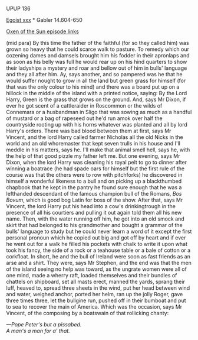UPUP 136 

[Egoist xxx](https://archive.org/stream/ulysses00joyc_1?ref=ol#page/xxx/mode/1up) * Gabler 14.604-650

[Oxen of the Sun episode links](https://github.com/upup1904/ulysses_splits/blob/master/oxen_of_the_sun/episode_links_oxen_of_the_sun.md)



(mid para) By this time the father of the faithful (for so they called him) was
grown so heavy that he could scarce walk to pasture. To remedy which
our cozening dames and damsels brought him his fodder in their
apronlaps and as soon as his belly was full he would rear up on his
hind quarters to show their ladyships a mystery and roar and bellow
out of him in bulls' language and they all after him. Ay, says
another, and so pampered was he that he would suffer nought to grow in
all the land but green grass for himself (for that was the only colour
to his mind) and there was a board put up on a hillock in the middle
of the island with a printed notice, saying: By the Lord Harry, Green
is the grass that grows on the ground. And, says Mr Dixon, if ever he
got scent of a cattleraider in Roscommon or the wilds of Connemara or
a husbandman in Sligo that was sowing as much as a handful of mustard
or a bag of rapeseed out he'd run amok over half the countryside
rooting up with his horns whatever was planted and all by lord Harry's
orders. There was bad blood between them at first, says Mr Vincent,
and the lord Harry called farmer Nicholas all the old Nicks in the
world and an old whoremaster that kept seven trulls in his house and
I'll meddle in his matters, says he. I'll make that animal smell hell,
says he, with the help of that good pizzle my father left me. But one
evening, says Mr Dixon, when the lord Harry was cleaning his royal
pelt to go to dinner after winning a boatrace (he had spade oars for
himself but the first rule of the course was that the others were to
row with pitchforks) he discovered in himself a wonderful likeness to
a bull and on picking up a blackthumbed chapbook that he kept in the
pantry he found sure enough that he was a lefthanded descendant of the
famous champion bull of the Romans, *Bos Bovum*, which is good bog
Latin for boss of the show. After that, says Mr Vincent, the lord
Harry put his head into a cow's drinkingtrough in the presence of all
his courtiers and pulling it out again told them all his new
name. Then, with the water running off him, he got into an old smock
and skirt that had belonged to his grandmother and bought a grammar of
the bulls' language to study but he could never learn a word of it
except the first personal pronoun which he copied out big and got off
by heart and if ever he went out for a walk he filled his pockets with
chalk to write it upon what took his fancy, the side of a rock or a
teahouse table or a bale of cotton or a corkfloat. In short, he and
the bull of Ireland were soon as fast friends as an arse and a
shirt. They were, says Mr Stephen, and the end was that the men of the
island seeing no help was toward, as the ungrate women were all of one
mind, made a wherry raft, loaded themselves and their bundles of
chattels on shipboard, set all masts erect, manned the yards, sprang
their luff, heaved to, spread three sheets in the wind, put her head
between wind and water, weighed anchor, ported her helm, ran up the
jolly Roger, gave three times three, let the bullgine run, pushed off
in their bumboat and put to sea to recover the main of America. Which
was the occasion, says Mr Vincent, of the composing by a boatswain of
that rollicking chanty:

*—Pope Peter's but a pissabed.\
 A man's a man for a' that.*

